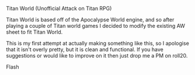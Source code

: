Titan World (Unofficial Attack on Titan RPG)

Titan World is based off of the Apocalypse World engine, and so after playing a couple of Titan world games
I decided to modify the existing AW sheet to fit Titan World. 

This is my first attempt at actually making something like this, so I apologise that it
isn't overly pretty, but it is clean and functional. If you have suggestions or would like
to improve on it then just drop me a PM on roll20.

Flash